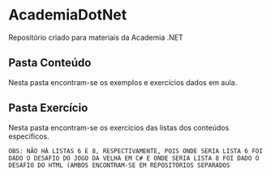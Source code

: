 # AcademiaDotNet
Repositório criado para materiais da Academia .NET

## Pasta Conteúdo
Nesta pasta encontram-se os exemplos e exercícios dados em aula.

## Pasta Exercício
Nesta pasta encontram-se os exercícios das listas dos conteúdos específicos.

`OBS: NÃO HÁ LISTAS 6 E 8, RESPECTIVAMENTE, POIS ONDE SERIA LISTA 6 FOI DADO O DESAFIO DO JOGO DA VELHA EM C# E ONDE SERIA LISTA 8 FOI DADO O DESAFIO DO HTML (AMBOS ENCONTRAM-SE EM REPOSITÓRIOS SEPARADOS`
